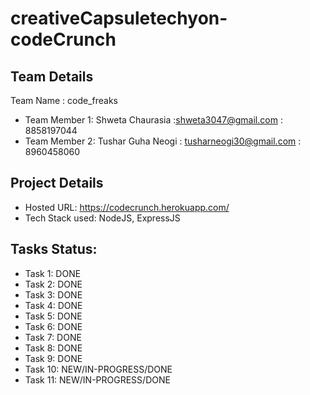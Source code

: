 # creativeCapsuletechyon-codeCrunch


## Team Details
Team Name : code_freaks

* Team Member 1: Shweta Chaurasia :shweta3047@gmail.com : 8858197044
* Team Member 2: Tushar Guha Neogi : tusharneogi30@gmail.com : 8960458060

## Project Details
* Hosted URL:  https://codecrunch.herokuapp.com/
* Tech Stack used: NodeJS, ExpressJS


## Tasks Status:
* Task 1: DONE
* Task 2: DONE
* Task 3: DONE
* Task 4: DONE
* Task 5: DONE
* Task 6: DONE
* Task 7: DONE
* Task 8: DONE
* Task 9: DONE
* Task 10: NEW/IN-PROGRESS/DONE
* Task 11: NEW/IN-PROGRESS/DONE

